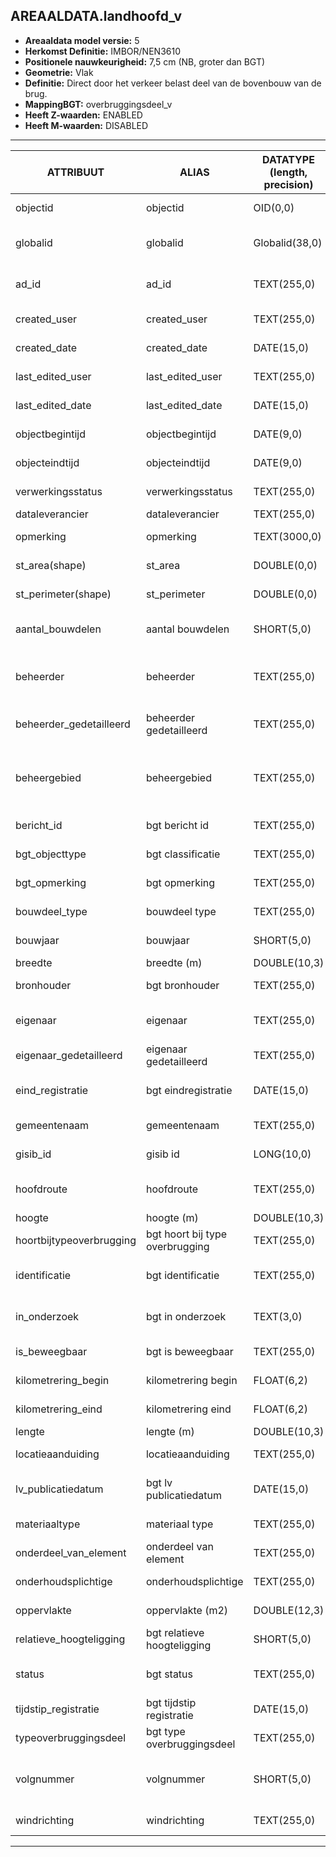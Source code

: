 ﻿## AREAALDATA.landhoofd_v

* __Areaaldata model versie:__ 5
* __Herkomst Definitie:__ IMBOR/NEN3610
* __Positionele nauwkeurigheid:__ 7,5 cm (NB, groter dan BGT)
* __Geometrie:__ Vlak
* __Definitie:__ Direct door het verkeer belast deel van de bovenbouw van de brug.
* __MappingBGT:__ overbruggingsdeel_v
* __Heeft Z-waarden:__ ENABLED
* __Heeft M-waarden:__ DISABLED

***

|__ATTRIBUUT__                             |__ALIAS__                                     |__DATATYPE (length, precision)__       |__DEFINITIE__ (Oorsprong; Superklasse; Attribuuttype; Enumeratie/Referentie; Verwijzende sleutel; Standaard waarde; Definitie)|
|------                                    |------                                        |------                                 |-----    |
|objectid                                  |objectid                                      |OID(0,0)                               |PNH; AREAALDATA; Waarde wordt automatisch bepaald; ; ; Default: None; Intern ArcGIS Identificatienummer, aangemaakt door ArcGIS.
|globalid                                  |globalid                                      |Globalid(38,0)                         |PNH; AREAALDATA; Waarde wordt automatisch bepaald; ; ; Default: None; Elk object heeft een unieke GlobalID (Global Unique Identifier). Dit is een systeemveld van de ArcGIS software welke noodzakelijk is om een aantal functionaliteiten binnen deze software te kunnen gebruiken.
|ad_id                                     |ad_id                                         |TEXT(255,0)                            |PNH; AREAALDATA; GUID; ; ; Default: None; Uniek identificatienummer voor het object dat onveranderlijk is zolang het object bestaat in Areaaldata: in format 'AD.[GUID]'. Dit moet worden ingevuld door de aannemer.
|created_user                              |created_user                                  |TEXT(255,0)                            |PNH; AREAALDATA; Waarde wordt automatisch bepaald; ; ; Default: None; Naam van gebruiker die de rij heeft aangemaakt, gegenereerd door ArcGIS.
|created_date                              |created_date                                  |DATE(15,0)                             |PNH; AREAALDATA; Waarde wordt automatisch bepaald; ; ; Default: None; Datum waarop de rij aan de database is toegevoegd, gegenereerd door ArcGIS.
|last_edited_user                          |last_edited_user                              |TEXT(255,0)                            |PNH; AREAALDATA; Waarde wordt automatisch bepaald; ; ; Default: None; Naam van gebruiker die de laatste mutatie heeft doorgevoerd, gegenereerd door ArcGIS.
|last_edited_date                          |last_edited_date                              |DATE(15,0)                             |PNH; AREAALDATA; Waarde wordt automatisch bepaald; ; ; Default: None; Datum van de laatste mutatie, gegenereerd door ArcGIS.
|objectbegintijd                           |objectbegintijd                               |DATE(9,0)                              |PNH; AREAALDATA; Vrij invoerveld; ; ; Default: None; Datum waarop het object bij de bronhouder is ontstaan.
|objecteindtijd                            |objecteindtijd                                |DATE(9,0)                              |PNH; AREAALDATA; Vrij invoerveld; ; ; Default: None; Datum waarop het object bij de bronhouder niet meer geldig is.
|verwerkingsstatus                         |verwerkingsstatus                             |TEXT(255,0)                            |PNH; AREAALDATA; Enumeratie; keuzelijst [Verwerkingsstatus](../domeinen/Verwerkingsstatus.html); ; Default: None; Status van de gegevens.
|dataleverancier                           |dataleverancier                               |TEXT(255,0)                            |PNH; AREAALDATA; Vrij invoerveld; ; ; Default: None; Leverancier van de data.
|opmerking                                 |opmerking                                     |TEXT(3000,0)                           |PNH; AREAALDATA; Vrij invoerveld; ; ; Default: None; Algemene opmerking voor het object, zoals een omschrijving of toelichting.
|st_area(shape)                            |st_area                                       |DOUBLE(0,0)                            |PNH; AREAALDATA; Waarde wordt automatisch bepaald; ; ; Default: None; Oppervlakte van het beheerobject in m2.
|st_perimeter(shape)                       |st_perimeter                                  |DOUBLE(0,0)                            |PNH; AREAALDATA; Waarde wordt automatisch bepaald; ; ; Default: None; Omtrek van het beheerobject in meters.
|aantal_bouwdelen                          |aantal bouwdelen                              |SHORT(5,0)                             |PNH; Decompositie; Vrij invoerveld; ; ; Default: None; Indien een of meer dezelfde bouwdelen als een enkel bouwdeel mogen worden opgenomen, kan in dit attribuut worden aangegeven hoeveel bouwdelen het betreft. Let op: Enkel door PNH in te vullen
|beheerder                                 |beheerder                                     |TEXT(255,0)                            |IMBOR; Beheerd object; Enumeratie/Referentie; keuzelijst [BeheerdObjectBeheerder](../domeinen/BeheerdObjectBeheerder.html); ; Default: None; Een publiekrechtelijke instantie of (rechts)persoon die toeziet op de instandhouding van o.a. een object, kunstwerk of waterstaatswerk. De typen beheerder zijn conform de indeling in bronhouders (BGT).
|beheerder_gedetailleerd                   |beheerder gedetailleerd                       |TEXT(255,0)                            |IMBOR; Beheerd object; Enumeratie/Referentie; keuzelijst [BeheerdObjectBeheerderGedetailleerd](../domeinen/BeheerdObjectBeheerderGedetailleerd.html); ; Default: None; Nadere aanduiding van de beheerder van het beheerobject.
|beheergebied                              |beheergebied                                  |TEXT(255,0)                            |IMBOR; Beheerd object; Enumeratie/Referentie; keuzelijst [GCR_NAAM](../domeinen/GCR_NAAM.html); Verwijzende sleutel naar [gebiedscontractregio_v]; Default: None; De provincie heeft haar gebied in 8 gebieden opgesplitst. Amsterdam (gebied 8) is zelfstandig. Aanduiding van het beheergebied waarbinnen het beheerobject ligt. Bevat een verwijzende sleutel naar gebiedscontractregio_v (simpel). AD_ID foreign key. 
|bericht_id                                |bgt bericht id                                |TEXT(255,0)                            |PNH; Geo-object; Vrij invoerveld; ; ; Default: None; Nummer van het bericht dat PNH heeft verzonden naar LV. Dit mag niet worden ingevuld door de aannemer.
|bgt_objecttype                            |bgt classificatie                             |TEXT(255,0)                            |IMBOR; Geo-object; Enumeratie/Referentie; keuzelijst [BGTclassificatie](../domeinen/BGTclassificatie.html); ; Default: overbruggingsdeel_v; Specificatie van het BGT/IMGeo-object.
|bgt_opmerking                             |bgt opmerking                                 |TEXT(255,0)                            |IMBOR; Geo-object; Vrij invoerveld; ; ; Default: None; Opmerking die bij het object ten behoeve van de uitwisseling geplaatst kan worden speciaal voor de BGT-applicatie (Geovoorziening).
|bouwdeel_type                             |bouwdeel type                                 |TEXT(255,0)                            |PNH; Areaaldata; Enumeratie/Referentie; keuzelijst [typeKWbouwdeel](../domeinen/typeKWbouwdeel.html); ; Default: Landhoofd; Type materiaal.
|bouwjaar                                  |bouwjaar                                      |SHORT(5,0)                             |PNH; Areaaldata; Vrij invoerveld; ; ; Default: None; Bouwjaar van het object. Deze kan afwijken van het jaar van aanleg, bijvoorbeeld wanneer een beheerobject hergebruikt wordt.
|breedte                                   |breedte (m)                                   |DOUBLE(10,3)                           |IMBOR; Kunstwerk; Vrij invoerveld; ; ; Default: None; Breedte van het beheerobject.
|bronhouder                                |bgt bronhouder                                |TEXT(255,0)                            |IMBOR; Geo-object; Enumeratie/Referentie; keuzelijst [Bronhouder](../domeinen/Bronhouder.html); ; Default: None; De bronhoudercode van het object.
|eigenaar                                  |eigenaar                                      |TEXT(255,0)                            |IMBOR; Beheerd object; Enumeratie/Referentie; keuzelijst [BeheerdObjectEigenaar](../domeinen/BeheerdObjectEigenaar.html); ; Default: None; (Rechts)persoon die het meest omvattend recht op een zaak heeft. De typen eigenaren zijn conform de indeling in bronhouders (BGT).
|eigenaar_gedetailleerd                    |eigenaar gedetailleerd                        |TEXT(255,0)                            |IMBOR; Beheerd object; Enumeratie/Referentie; keuzelijst [BeheerdObjectEigenaarGedetailleerd](../domeinen/BeheerdObjectEigenaarGedetailleerd.html); ; Default: None; Nadere aanduiding van de eigenaar van het beheerobject.
|eind_registratie                          |bgt eindregistratie                           |DATE(15,0)                             |IMBOR; Geo-object; Vrij invoerveld; ; ; Default: None; Eind van de periode waarop deze instantie van het object geldig is bij de bronhouder. Wanneer deze waarde niet is ingevuld is de instantie nog geldig.
|gemeentenaam                              |gemeentenaam                                  |TEXT(255,0)                            |IMBOR; Gebiedsindeling; Enumeratie/Referentie; keuzelijst [Gemeentenaam](../domeinen/Gemeentenaam.html); ; Default: None; Naam van de gemeente waarbinnen het beheerobject ligt.
|gisib_id                                  |gisib id                                      |LONG(10,0)                             |PNH; Areaaldata; Vrij invoerveld; ; ; Default: None; Uniek Identificatienummer beheer openbare ruimte (GISIB), wordt aangemaakt in GISIB en mag niet worden ingevuld door de aannemer.
|hoofdroute                                |hoofdroute                                    |TEXT(255,0)                            |PNH; Areaaldata; Enumeratie/Referentie; keuzelijst [Hoofdroute](../domeinen/Hoofdroute.html); Verwijzende sleutel naar [weg_v]; Default: None; Verwijzende sleutel naar weg_v (simpel); Naam van de hoofdroute waarbinnen het object ligt.
|hoogte                                    |hoogte (m)                                    |DOUBLE(10,3)                           |IMBOR; Kunstwerk; Vrij invoerveld; ; ; Default: None; Hoogte van het beheerobject in meters.
|hoortbijtypeoverbrugging                  |bgt hoort bij type overbrugging               |TEXT(255,0)                            |PNH; Kunstwerk; Enumeratie/Referentie; keuzelijst [HoortBijTypeOverbrugging](../domeinen/HoortBijTypeOverbrugging.html); ; Default: None; Nadere_classificatie_van_het_overbrugging_waar_het_overbruggingsdeel_een_onderdeel_van_is.
|identificatie                             |bgt identificatie                             |TEXT(255,0)                            |IMBOR; Object; GUID; ; ; Default: None; Uniek nummer van het object (GUID), een numerieke identificatie. Conform NEN3610 zijn identificatiecodes persistent: ze wijzigen niet gedurende de levensduur van een object. SVB identificatie
|in_onderzoek                              |bgt in onderzoek                              |TEXT(3,0)                              |IMBOR; Geo-object; Enumeratie/Referentie; keuzelijst [JaNeeOnbekend](../domeinen/JaNeeOnbekend.html); ; Default: None; Een aanduiding waarmee wordt aangegeven dat een onderzoek wordt uitgevoerd naar de juistheid van een of meer gegevens van het betreffende object.
|is_beweegbaar                             |bgt is beweegbaar                             |TEXT(255,0)                            |PNH; Geo-object; Enumeratie/Referentie; keuzelijst [JaNeeOnbekend](../domeinen/JaNeeOnbekend.html); ; Default: None; Aanduiding of de brug waar het overbruggingsdeel bij hoort al dan niet beweegbaar is.
|kilometrering_begin                       |kilometrering begin                           |FLOAT(6,2)                             |IMBOR; Beweegbare brug; Vrij invoerveld; ; ; Default: None; Kilometrering alleen bij kunstwerken die langs een weg liggen-eind
|kilometrering_eind                        |kilometrering eind                            |FLOAT(6,2)                             |IMBOR; Beweegbare brug; Vrij invoerveld; ; ; Default: None; Kilometrering alleen bij kunstwerken die langs een weg liggen-eind
|lengte                                    |lengte (m)                                    |DOUBLE(10,3)                           |IMBOR; Kunstwerk; Vrij invoerveld; ; ; Default: None; Lengte van het beheerobject in meters.
|locatieaanduiding                         |locatieaanduiding                             |TEXT(255,0)                            |PNH; Decompositie; Enumeratie/Referentie; keuzelijst [Locatieaanduiding](../domeinen/Locatieaanduiding.html); ; Default: None; Om de locatie van verschillende bouwdelen aan te duiden waar volgnr en windrichting niet volstaan
|lv_publicatiedatum                        |bgt lv publicatiedatum                        |DATE(15,0)                             |IMBOR; Geo-object; Waarde wordt automatisch bepaald; ; ; Default: None; Datum en tijdstip waarop de Landelijke voorziening het object heeft opgenomen. Dit mag niet worden ingevuld door de aannemer.
|materiaaltype                             |materiaal type                                |TEXT(255,0)                            |PNH; Areaaldata; Enumeratie/Referentie; keuzelijst [Materiaaltype](../domeinen/Materiaaltype.html); ; Default: None; Materiaal waaruit het object is opgebouwd.
|onderdeel_van_element                     |onderdeel van element                         |TEXT(255,0)                            |PNH; Decompositie; Vrij invoerveld; ; Verwijzende sleutel naar [kwelement_tbl]; Default: None; Verwijzende sleutel naar kwelement_tbl (simpel); Featureclass is een element van
|onderhoudsplichtige                       |onderhoudsplichtige                           |TEXT(255,0)                            |IMBOR; Beheerd object; Enumeratie/Referentie; keuzelijst [BeheerdObjectOnderhoudsplichtige](../domeinen/BeheerdObjectOnderhoudsplichtige.html); ; Default: None; Organisatie die verantwoordelijk is voor het onderhoud van het beheerobject.
|oppervlakte                               |oppervlakte (m2)                              |DOUBLE(12,3)                           |IMBOR; Kunstwerk; Vrij invoerveld; ; ; Default: None; Oppervlakte van het beheerobject in m2, overgenomen van BGT/IMGeo.
|relatieve_hoogteligging                   |bgt relatieve hoogteligging                   |SHORT(5,0)                             |IMBOR; Geo-object; Vrij invoerveld; ; ; Default: None; Aanduiding voor de relatieve hoogte van het beheerobject.
|status                                    |bgt status                                    |TEXT(255,0)                            |IMBOR; Geo-object; Enumeratie/Referentie; keuzelijst [BGTstatus](../domeinen/BGTstatus.html); ; Default: None; Status van het Beheerobject in het inwinningsproces van de geometrie. Wordt gebruikt voor schets- en definitieve geometrie.
|tijdstip_registratie                      |bgt tijdstip registratie                      |DATE(15,0)                             |IMBOR; Geo-object; Waarde wordt automatisch bepaald; ; ; Default: None; Tijdstip waarop deze versie van het informatieobject is opgenomen in de registratie.
|typeoverbruggingsdeel                     |bgt type overbruggingsdeel                    |TEXT(255,0)                            |IMBOR; Landhoofd; Enumeratie/Referentie; keuzelijst [OverbruggingsdeelType](../domeinen/OverbruggingsdeelType.html); ; Default: landhoofd; Het soort onderdeel van de brugconstructie.
|volgnummer                                |volgnummer                                    |SHORT(5,0)                             |PNH; Decompositie; Vrij invoerveld; ; ; Default: None; Indien een reeks van dezelfde bouwdelen voorkomen dan dienen deze worden met een volgnummer te worden geduid. De nummering dient logischerwijs te worden gestart met noord georiënteerde item als eerste te benoemen en vervolgens de daaropvolgende items door te nummeren met de klok mee
|windrichting                              |windrichting                                  |TEXT(255,0)                            |PNH; Decompositie; Enumeratie/Referentie; keuzelijst [WINDRICHTING](../domeinen/WINDRICHTING.html); ; Default: None; Om de locatie van verschillende bouwdelen aan te duiden

***

